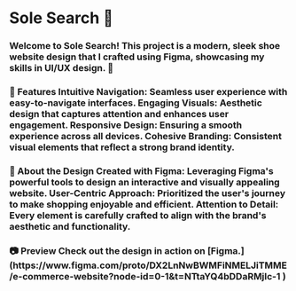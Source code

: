 <h1>Sole Search 👟</h1>
<h3>
Welcome to Sole Search! This project is a modern, sleek shoe website design that I crafted using Figma, showcasing my skills in UI/UX design. 🎨
</h3>
<h3>
🌟 Features
Intuitive Navigation: Seamless user experience with easy-to-navigate interfaces.
Engaging Visuals: Aesthetic design that captures attention and enhances user engagement.
Responsive Design: Ensuring a smooth experience across all devices.
Cohesive Branding: Consistent visual elements that reflect a strong brand identity.
  </h3>
  <h3>
🚀 About the Design
Created with Figma: Leveraging Figma's powerful tools to design an interactive and visually appealing website.
User-Centric Approach: Prioritized the user's journey to make shopping enjoyable and efficient.
Attention to Detail: Every element is carefully crafted to align with the brand's aesthetic and functionality.
    </h3>
    <h3>
📷 Preview
Check out the design in action on [Figma.](https://www.figma.com/proto/DX2LnNwBWMFiNMELJiTMME/e-commerce-website?node-id=0-1&t=NTtaYQ4bDDaRMjlc-1 )
</h3>

